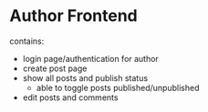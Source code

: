 # Author Frontend

contains:

- login page/authentication for author
- create post page
- show all posts and publish status
  - able to toggle posts published/unpublished
- edit posts and comments
